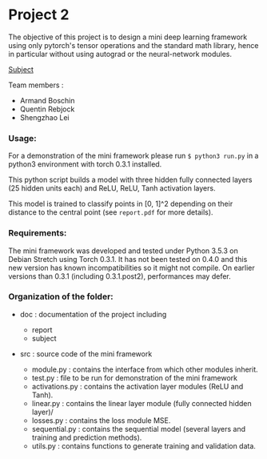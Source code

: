 # Project 2

The objective of this project is to design a mini deep learning framework using only pytorch's tensor operations and the standard math library, hence in particular without using autograd or the neural-network modules.

[Subject](https://github.com/SSappy/deep_learning_epfl/blob/master/project2/doc/miniproject-2.pdf)

Team members : 

* Armand Boschin
* Quentin Rebjock
* Shengzhao Lei

### Usage:
For a demonstration of the mini framework please run 
`$ python3 run.py` in a python3 environment with torch 0.3.1 installed.

This python script builds a model with three hidden fully connected layers (25 hidden units each) and ReLU, ReLU, Tanh activation layers. 

This model is trained to classify points in [0, 1]^2 depending on their distance to the central point (see `report.pdf` for more details).

### Requirements: 
The mini framework was developed and tested under Python 3.5.3 on Debian Stretch using Torch 0.3.1. It has not been tested on 0.4.0 and this new version has known incompatibilities so it might not compile. On earlier versions than 0.3.1 (including 0.3.1.post2), performances may defer.

### Organization of the folder:
* doc : documentation of the project including 
	* report 
	* subject

* src : source code of the mini framework
	* module.py : contains the interface from which other modules inherit.
	* test.py : file to be run for demonstration of the mini framework
	* activations.py : contains the activation layer modules (ReLU and Tanh).
	* linear.py : contains the linear layer module (fully connected hidden layer)/
	* losses.py : contains the loss module MSE.
	* sequential.py : contains the sequential model (several layers and training and prediction methods).
	* utils.py : contains functions to generate training and validation data.


